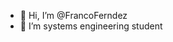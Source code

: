 - 👋 Hi, I’m @FrancoFerndez
- 👀 I’m systems engineering student


<!---
Francocat2010/Francocat2010 is a ✨ special ✨ repository because its `README.md` (this file) appears on your GitHub profile.
You can click the Preview link to take a look at your changes.
--->
